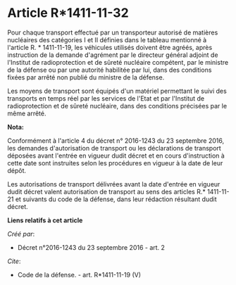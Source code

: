 # Article R*1411-11-32

Pour chaque transport effectué par un transporteur autorisé de matières nucléaires des catégories I et II définies dans le
tableau mentionné à l'article R. * 1411-11-19, les véhicules utilisés doivent être agréés, après instruction de la demande
d'agrément par le directeur général adjoint de l'Institut de radioprotection et de sûreté nucléaire compétent, par le
ministre de la défense ou par une autorité habilitée par lui, dans des conditions fixées par arrêté non publié du ministre de
la défense. 

Les moyens de transport sont équipés d'un matériel permettant le suivi des transports en temps réel par les services de
l'Etat et par l'Institut de radioprotection et de sûreté nucléaire, dans des conditions précisées par le même arrêté.

**Nota:**

Conformément à l'article 4 du décret n° 2016-1243 du 23 septembre 2016, les demandes d'autorisation de transport ou les
déclarations de transport déposées avant l'entrée en vigueur dudit décret et en cours d'instruction à cette date sont
instruites selon les procédures en vigueur à la date de leur dépôt.

Les autorisations de transport délivrées avant la date d'entrée en vigueur dudit décret valent autorisation de transport au
sens des articles R.* 1411-11-21 et suivants du code de la défense, dans leur rédaction résultant dudit décret.

**Liens relatifs à cet article**

_Créé par_:

  - Décret n°2016-1243 du 23 septembre 2016 - art. 2

_Cite_:

  - Code de la défense. - art. R*1411-11-19 (V)
